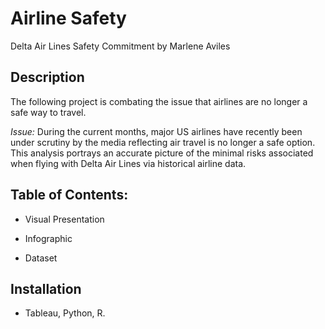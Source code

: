 # Airline Safety 

Delta Air Lines Safety Commitment by Marlene Aviles

## Description

The following project is combating the issue that airlines are no longer a safe way to travel. 

*Issue:*
During the current months, major US airlines have recently been under scrutiny by the media reflecting air travel is no longer a safe option. This analysis portrays an accurate picture of the minimal risks associated when flying with Delta Air Lines via historical airline data. 

## Table of Contents:
- Visual Presentation

- Infographic

- Dataset


## Installation
- Tableau, Python, R. 
